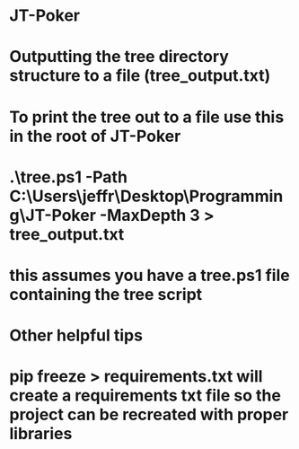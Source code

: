 # JT-Poker

# Outputting the tree directory structure to a file (tree_output.txt)
# To print the tree out to a file use this in the root of JT-Poker
# .\tree.ps1 -Path C:\Users\jeffr\Desktop\Programming\JT-Poker -MaxDepth 3 > tree_output.txt
# this assumes you have a tree.ps1 file containing the tree script

# Other helpful tips
# pip freeze > requirements.txt will create a requirements txt file so the project can be recreated with proper libraries
# 